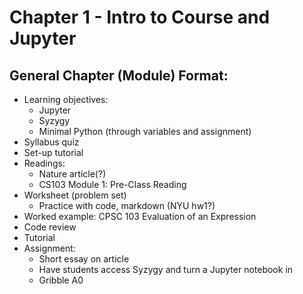 # Chapter 1 - Intro to Course and Jupyter

## General Chapter (Module) Format:

- Learning objectives:
    - Jupyter
    - Syzygy
    - Minimal Python (through variables and assignment)
- Syllabus quiz
- Set-up tutorial
- Readings:
    - Nature article(?)
    - CS103 Module 1: Pre-Class Reading
- Worksheet (problem set)
    - Practice with code, markdown (NYU hw1?)
- Worked example: CPSC 103 Evaluation of an Expression
- Code review
- Tutorial
- Assignment: 
    - Short essay on article
    - Have students access Syzygy and turn a Jupyter notebook in 
    - Gribble A0
